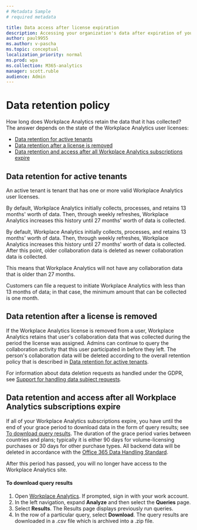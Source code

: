 ```yaml
---
# Metadata Sample
# required metadata

title: Data access after license expiration
description: Accessing your organization's data after expiration of your Workplace Analytics license
author: paul9955
ms.author: v-pascha
ms.topic: conceptual
localization_priority: normal 
ms.prod: wpa
ms.collection: M365-analytics
manager: scott.ruble
audience: Admin
---
```


# Data retention policy

How long does Workplace Analytics retain the data that it has collected? The answer depends on the state of the Workplace Analytics user licenses: 

 * [Data retention for active tenants](#data-retention-for-active-tenants)
 * [Data retention after a license is removed](#data-retention-after-a-license-is-removed)
 * [Data retention and access after all Workplace Analytics subscriptions expire](#data-retention-and-access-after-all-workplace-analytics-subscriptions-expire)

## Data retention for active tenants

An active tenant is tenant that has one or more valid Workplace Analytics user licenses.

By default, Workplace Analytics initially collects, processes, and retains 13 months' worth of data. Then, through weekly refreshes, Workplace Analytics increases this history until 27 months' worth of data is collected. 

By default, Workplace Analytics initially collects, processes, and retains 13 months' worth of data. Then, through weekly refreshes, Workplace Analytics increases this history until 27 months' worth of data is collected. After this point, older collaboration data is deleted as newer collaboration data is collected.

This means that Workplace Analytics will not have any collaboration data that is older than 27 months. 

Customers can file a request to initiate Workplace Analytics with less than 13 months of data; in that case, the minimum amount that can be collected is one month.

## Data retention after a license is removed

If the Workplace Analytics license is removed from a user, Workplace Analytics retains that user's collaboration data that was collected during the period the license was assigned. Admins can continue to query the collaboration activity that this user participated in before they left. The person's collaboration data will be deleted according to the overall retention policy that is described in [Data retention for active tenants](#data-retention-for-active-tenants). 

For information about data deletion requests as handled under the GDPR, see [Support for handling data subject requests](data-protection-considerations.md#workplace-analytics-support-for-handling-data-subject-requests).

## Data retention and access after all Workplace Analytics subscriptions expire

If all of your Workplace Analytics subscriptions expire, you have until the end of your grace period to download data in the form of query results; see [To download query results](#to-download-query-results). The duration of the grace period varies between countries and plans; typically it is either 90 days for volume-licensing purchases or 30 days for other purchase types. All backend data will be deleted in accordance with the [Office 365 Data Handling Standard](https://docs.microsoft.com/office365/Enterprise/office-365-data-retention-deletion-and-destruction-overview).

After this period has passed, you will no longer have access to the Workplace Analytics site. 

#### To download query results

1. Open [Workplace Analytics](https://workplaceanalytics.office.com/). If prompted, sign in with your work account.
2. In the left navigation, expand **Analyze** and then select the **Queries** page.
3. Select **Results**. The Results page displays previously run queries.
4. In the row of a particular query, select **Download**. The query results are downloaded in a .csv file which is archived into a .zip file.


<!-- 
8/23 REMOVING ENTIRE OLD DATA RETENTION POLICY SECTION FOR NOW. TILL NEW TEMPORARY WORDING IS READY.

END OF FIRST SECTION REMOVED 8/23 -->

<!-- REMOVED PER NIRAJ 25 JUNE 2018
Even though the default value is 24 months, the rolling windows are configurable at the tenant level. As a tenant, you can lengthen your data-retention period for analysis purposes, or shorten your data-retention period for other purposes, such as GDPR requirements or company policy.  -->

<!-- 8/23 REMOVE FOR NOW SECOND SECTION:

### For inactive tenants

#### User policy

Workplace Analytics will stop extracting user data within seven days after a user license is expired or removed. In other words, the next scheduled data extraction will not take place if it occurs at least seven days after the user license is revoked or expires.

#### Tenant lifecycle management

If no valid user license is currently allocated to the tenant, the policy depends on the tenant state:

* **Expired state** analysts can run queries for the next 30 days, as if the state were still active.
* **Disabled state** data will remain available for the next 90 days, but only in read-only mode. In this mode, no queries can be executed. Customers can download their data during this time.
* **Deprovisioned state** tenant data is not available to view or use. The data will be deleted within the next 90 days.

END OF SECOND SECTION REMOVED 8/23 -->

<!-- REMOVED PER NIRAJ 25 JUNE 2018
>[!Note] 
>The number of days is configurable for different inactive tenant states. Example: A customer uploaded sensitive data by mistake and wants to be explicitly deprovisioned quickly instead of waiting for 210 days [expired state (30 days) + disabled state (90 days) + deprovisioned state (90 days)].
-->
